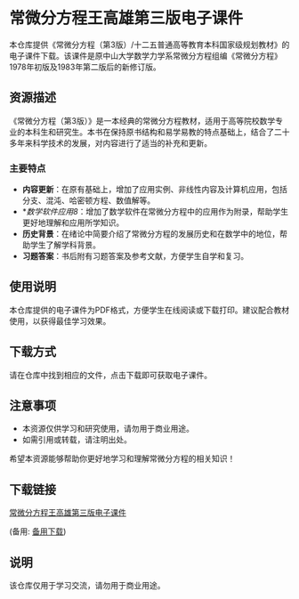 # 常微分方程王高雄第三版电子课件

本仓库提供《常微分方程（第3版）/十二五普通高等教育本科国家级规划教材》的电子课件下载。该课件是原中山大学数学力学系常微分方程组编《常微分方程》1978年初版及1983年第二版后的新修订版。

## 资源描述

《常微分方程（第3版）》是一本经典的常微分方程教材，适用于高等院校数学专业的本科生和研究生。本书在保持原书结构和易学易教的特点基础上，结合了二十多年来科学技术的发展，对内容进行了适当的补充和更新。

### 主要特点

- **内容更新**：在原有基础上，增加了应用实例、非线性内容及计算机应用，包括分支、混沌、哈密顿方程、数值解等。
- **数学软件应用8*：增加了数学软件在常微分方程中的应用作为附录，帮助学生更好地理解和应用所学知识。
- **历史背景**：在绪论中简要介绍了常微分方程的发展历史和在数学中的地位，帮助学生了解学科背景。
- **习题答案**：书后附有习题答案及参考文献，方便学生自学和复习。

## 使用说明

本仓库提供的电子课件为PDF格式，方便学生在线阅读或下载打印。建议配合教材使用，以获得最佳学习效果。

## 下载方式

请在仓库中找到相应的文件，点击下载即可获取电子课件。

## 注意事项

- 本资源仅供学习和研究使用，请勿用于商业用途。
- 如需引用或转载，请注明出处。

希望本资源能够帮助你更好地学习和理解常微分方程的相关知识！

## 下载链接
[常微分方程王高雄第三版电子课件](https://pan.quark.cn/s/acd644f0996b) 

(备用: [备用下载](https://pan.baidu.com/s/1Xo3jI_wlh3G2cqzBZSONNA?pwd=1234))

## 说明

该仓库仅用于学习交流，请勿用于商业用途。
